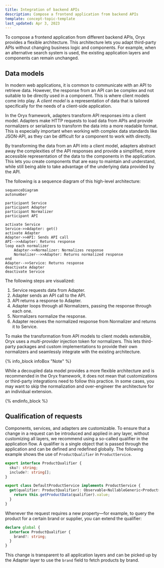 ```yaml
---
title: Integration of backend APIs
description: Compose a frontend application from backend APIs
template: concept-topic-template
last_updated: Apr 3, 2023
---
```


To compose a frontend application from different backend APIs, Oryx provides a flexible architecture. This architecture lets you adapt third-party APIs without changing business logic and components. For example, when an alternative search system is used, the existing application layers and components can remain unchanged.

## Data models

In modern web applications, it is common to communicate with an API to retrieve data. However, the response from an API can be complex and not suitable to be directly used in a component. This is where client models come into play. A *client model* is a representation of data that is tailored specifically for the needs of a client-side application.

In the Oryx framework, adapters transform API responses into a client model. Adapters make HTTP requests to load data from APIs and provide normalizers or serializers to transform the data into a more readable format. This is especially important when working with complex data standards like JSON-API, as they can be difficult for a component to work with directly.

By transforming the data from an API into a client model, adapters abstract away the complexities of the API responses and provide a simplified, more accessible representation of the data to the components in the application. This lets you create components that are easy to maintain and understand, while still being able to take advantage of the underlying data provided by the API.

The following is a sequence diagram of this high-level architecture:

```mermaid
sequenceDiagram
autonumber

participant Service
participant Adapter
participant Normalizer
participant API

activate Service
Service->>Adapter: get()
activate Adapter
Adapter->>API: Sends API call
API-->>Adapter: Returns response
loop each normalizer
    Adapter->>Normalizer: Normalizes response
    Normalizer-->>Adapter: Returns normalized response
end
Adapter-->>Service: Returns response
deactivate Adapter
deactivate Service

```

The following steps are visualized:

1. Service requests data from Adapter.
2. Adapter sends an API call to the API.
3. API returns a response to Adapter.
4. Adapter loops through all Normalizers, passing the response through each one.
5. Normalizers normalize the response.
6. Adapter receives the normalized response from Normalizer and returns it to Service.

To make the transformation from API models to client models extensible, Oryx uses a _multi-provider_ injection token for normalizers. This lets third-party packages and custom implementations to provide their own normalizers and seamlessly integrate with the existing architecture.

{% info_block infoBox "Note" %}

While a decoupled data model provides a more flexible architecture and is recommended in the Oryx framework, it does not mean that customizations or third-party integrations need to follow this practice. In some cases, you may want to skip the normalization and over-engineer the architecture for an individual extension.

{% endinfo_block %}

## Qualification of requests

Components, services, and adapters are customizable. To ensure that a change in a request can be introduced and applied in any layer, without customizing all layers, we recommend using a so-called qualifier in the application flow. A qualifier is a single object that is passed through the application and can be defined and redefined globally. The following example shows the use of `ProductQualifier` in `ProductService`.

```ts
export interface ProductQualifier {
  sku?: string;
  include?: string[];
}

export class DefaultProductService implements ProductService {
  get(qualifier: ProductQualifier): Observable<NullableGeneric<Product>> {
    return this.getProductData(qualifier).value;
  }
}
```

Whenever the request requires a new property—for example, to query the product for a certain brand or supplier, you can extend the qualifier:

```ts
declare global {
  interface ProductQualifier {
    brand?: string;
  }
}
```

This change is transparent to all application layers and can be picked up by the Adapter layer to use the `brand` field to fetch products by brand.

